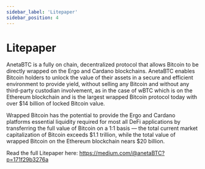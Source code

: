 ```yaml
---
sidebar_label: 'Litepaper'
sidebar_position: 4
---
```


# Litepaper

AnetaBTC is a fully on chain, decentralized protocol that allows Bitcoin to be directly wrapped on the Ergo and Cardano blockchains. AnetaBTC enables Bitcoin holders to unlock the value of their assets in a secure and efficient environment to provide yield, without selling any Bitcoin and without any third-party custodian involvement, as in the case of wBTC which is on the Ethereum blockchain and is the largest wrapped Bitcoin protocol today with over $14 billion of locked Bitcoin value.

Wrapped Bitcoin has the potential to provide the Ergo and Cardano platforms essential liquidity required for most all DeFi applications by transferring the full value of Bitcoin on a 1:1 basis — the total current market capitalization of Bitcoin exceeds $1.1 trillion, while the total value of wrapped Bitcoin on the Ethereum blockchain nears $20 billion.

Read the full Litepaper here: https://medium.com/@anetaBTC?p=171f29b3276a
